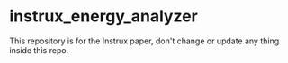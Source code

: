 # instrux_energy_analyzer
This repository is for the Instrux paper, don't change or update any thing inside this repo. 
